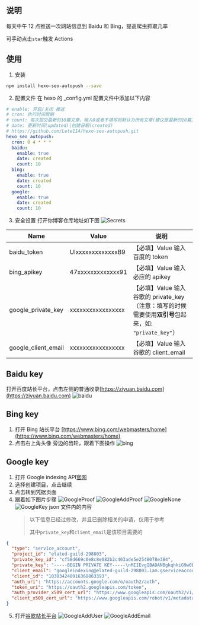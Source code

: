 ## 说明

每天中午 12 点推送一次网站信息到 Baidu 和 Bing，提高爬虫抓取几率

可手动点击`star`触发 Actions

## 使用

1. 安装

```bash
npm install hexo-seo-autopush --save
```

2. 配置文件
   在 hexo 的 \_config.yml 配置文件中添加以下内容

```yml
# enable: 开启/关闭 推送
# cron: 执行时间周期
# count: 每次提交最新的10篇文章，输入0或者不填写则默认为所有文章(建议是最新的10篇文章)
# date: 更新时间(updated)|创建日期(created)
# https://github.com/Lete114/hexo-seo-autopush.git
hexo_seo_autopush:
  cron: 0 4 * * *
  baidu:
    enable: true
    date: created
    count: 10
  bing:
    enable: true
    date: created
    count: 10
  google:
    enable: true
    date: created
    count: 10
```

3. 安全设置
   打开你博客仓库地址如下图
   ![Secrets](https://user-images.githubusercontent.com/48512251/137736248-80c8ae8d-7f5e-40b1-81f9-4a1bb78fcd8f.png)

| Name         | Value             | 说明                                                                                                   |
| ------------ | ----------------- | ------------------------------------------------------------------------------------------------------ |
| baidu_token  | UlxxxxxxxxxxxxxB9 | 【必填】Value 输入百度的 token                                                                         |
| bing_apikey  | 47xxxxxxxxxxxxx91 | 【必填】Value 输入必应的 apikey                                                                        |
| google_private_key  | xxxxxxxxxxxxxxxxx | 【必填】Value 输入谷歌的 private_key （注意：填写的时候需要使用**双引号**包起来，如: `"private_key"`） |
| google_client_email | xxxxxxxxxxxxxxxxx | 【必填】Value 输入谷歌的 client_email                                                                  |

## Baidu key

打开百度站长平台，点击左侧的普通收录[https://ziyuan.baidu.com](https://ziyuan.baidu.com)
![baidu](https://user-images.githubusercontent.com/48512251/162598076-98018258-293a-49b8-8b3c-6f985c1df7e5.png)

## Bing key

1. 打开 Bing 站长平台 [https://www.bing.com/webmasters/home](https://www.bing.com/webmasters/home)
2. 点击右上角头像 旁边的齿轮，跟着下图操作
   ![bing](https://user-images.githubusercontent.com/48512251/162598122-120851b9-65c3-42ee-b847-dbc5bc06abcd.png)

## Google key

1. 打开 Google indexing API[官网](https://console.developers.google.com/flows/enableapi?apiid=indexing.googleapis.com&credential=client_key)
2. 选择创建项目，点击继续
3. 点击转到凭据页面
4. 跟着如下图片步骤
   ![GoogleProof](https://user-images.githubusercontent.com/48512251/162598190-f30eeaa2-aeeb-4a95-bea5-111b0114cb1f.png)
   ![GoogleAddProof](https://user-images.githubusercontent.com/48512251/162598203-3cc53fd6-a488-44b0-ae11-ed9fad3a5844.png)
   ![GoogleNone](https://user-images.githubusercontent.com/48512251/162598217-7fa7facb-8cce-4da3-8fec-01a4a07e204d.png)
   ![GoogleKey](https://user-images.githubusercontent.com/48512251/162598232-4f0cc998-98d4-4652-92cd-4575dd253642.png)
   json 文件内的内容
   > 以下信息已经过修改，并且已删除相关的申请，仅用于参考
   >
   > 其中`private_key`和`client_email`是该项目需要的

```json
{
  "type": "service_account",
  "project_id": "elated-guild-298003",
  "private_key_id": "cf58d669c0e8c8e082b2c403ade5e2548078e384",
  "private_key": "-----BEGIN PRIVATE KEY-----\nMIIEvgIBADANBgkqhkiG9w0BAQEFAASCBKgwggSkAgEAAoIBAQDEAJw89yeylRrA\nB+bzOAfQQNgOCABIwEKCy5mMxWSaiXy2RktyCJWjMR2Pgz770NJgClQHPJjsFn0c\nukHufpnuiX3VPlimLANPCRFdU/qp+yiaw4quIhYF1UZJkhmhL30anghUcvi+r9hQ\nw+RwcKrgA4EUzqUJaPdvjtzSoo315PPGfR91ASD5S8gE02yVI8igtYMX7v2x1JYR\n7PwHJwOVemiM9lot8ilvoUbV4BU0vSlwFoxKMJAbEXTmJjEKQi9992rcMW0GzXO8\ncHldUUtURXkt3VFjYTH27KhHiTkTXw+uZRBu1rkubDJkS8lGIWN7Fc/r4HMMCVTu\nXPS6HbJ/AgMBAAECggEANSS7OBaFd3jRL3cVCiZLjA5A5pEJzq/+eKtOn2oYDISx\nwVRO+YTVWdGj47kg1zM4D11NikbGaeDxHFxuKwW9o/04lpyYebneTcw2Hpl6EiOs\nz0WssOlCEmPQ8nrAI0GWiKSHuqoPwtg37TIoGsqZsjKRCby759DDokZYnm3/0sc+\niEllT0ZyBZhGDzyguVLEdCIR2P02q/hQzLyd6ejWGGwZebImbGoILhmuOjVrco0p\nV0JbrrNskjM5Epe7w+CpGftEASJ7Dxa8oj0qIT6cyAipra2AZAGnG9jrLcWpJuhu\nvNeDIFnTfpNEac+khXZZE2++MIQfTX9wGJc8tox2vQKBgQD6yiNvAL7sxExiy6ER\ntLtFQ3bvmMpKRFGvFOyPOtMbmjZ3D1GEtNNKGH4v1TI+tncEy7Q5Dm7nWwpi8yvL\nbh8xKghelAc/CU1nw0xDEDCkMbAwpFg5A5ZDImy3LZsQh0kNXniIMy1vMSt5yLKS\n80gXQKGCxG8t3rP8Qd/2a55g1QKBgQDIExP1nG9sHJaigmitEUwr0Ow6Shqr56Me\nd7995gaV1oLWWCQzrXt/viWkb1W5ZGIxzcWNWz99m4CbvqfewRr598Eenald0csN\nVcIEk+0C+6KqA+jU9Tfs2zow/C7JuKULP2N++o0EoSz/ngokP7f1yLOYbr507v/R\n0cLElQBQAwKBgAbxDWYHKUG4dTzO0hiBXiWepm4fVooTtgcYlyunvywmapeFDwaT\nUr3cS7HbPtbJiiXR1Z02rw8sT+9JN88brzVXKoAjrMer5D6ZA0Vf71i8H1pZUi/R\nz5jwHP48/uvIMtdx4/gxInLPc5qdWYQDw90Q5ueNtF4aqfSzhhV2CR45AoGBAJN9\nPOF6iMjx6jmyWOf8MGK8iOgPaMoA4Ea9j/SHdaNPlvPb1hQid0AcNDObv14Dmj+M\nqW0jLxKxZ4VobufPAsvyz/J51zjKRx11cqldQwNH7QnYB/O1MZzxn1wtC3C5JTG9\ncONSYFJhXoKxRliigEI3ye089jnNVdifAS1ZiflxAoGBANTX1fEMEeNuYU0v3rtd\n5CkPZg4TNZ+y2MGl5xR1LdIgrJ8c9xKoW4rpp7SsOIvHpWX494f90D7o9uFEGSQ4\nyQK53jVzJ0ekGV5BdPF3n3/2j2VEqFLHi7LL4CJSxr6ci7OfBoHOGE8odhevQCCK\njnFzEin0QsBEgIC73fBh6XcH\n-----END PRIVATE KEY-----\n",
  "client_email": "googleindexing@elated-guild-298003.iam.gserviceaccount.com",
  "client_id": "103034240916368863393",
  "auth_uri": "https://accounts.google.com/o/oauth2/auth",
  "token_uri": "https://oauth2.googleapis.com/token",
  "auth_provider_x509_cert_url": "https://www.googleapis.com/oauth2/v1/certs",
  "client_x509_cert_url": "https://www.googleapis.com/robot/v1/metadata/x509/googleindexing%40elated-guild-298003.iam.gserviceaccount.com"
}
```

5. 打开[谷歌站长平台](https://search.google.com/search-console)
   ![GoogleAddUser](https://user-images.githubusercontent.com/48512251/162598242-b9ff8405-ecf5-403e-968b-c40b9ec129de.png)
   ![GoogleAddEmail](https://user-images.githubusercontent.com/48512251/162598241-671bbf31-de97-4a04-866b-9cdfeea2f4e5.png)
